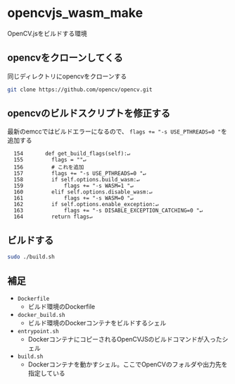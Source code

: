 # opencvjs_wasm_make
OpenCV.jsをビルドする環境


## opencvをクローンしてくる
同じディレクトリにopencvをクローンする
```sh
git clone https://github.com/opencv/opencv.git
```
## opencvのビルドスクリプトを修正する

最新のemccではビルドエラーになるので、
`flags += "-s USE_PTHREADS=0 "`を追加する


```opencv/platforms/js/build_js.py:py
  154       def get_build_flags(self):↵
  155         flags = ""↵
  156         # これを追加
  157         flags += "-s USE_PTHREADS=0 "↵
  158         if self.options.build_wasm:↵
  159             flags += "-s WASM=1 "↵
  160         elif self.options.disable_wasm:↵
  161             flags += "-s WASM=0 "↵
  162         if self.options.enable_exception:↵                                
  163             flags += "-s DISABLE_EXCEPTION_CATCHING=0 "↵
  164         return flags↵

```

## ビルドする
```sh
sudo ./build.sh
```

## 補足

- `Dockerfile`
	- ビルド環境のDockerfile
- `docker_build.sh`
	- ビルド環境のDockerコンテナをビルドするシェル
- `entrypoint.sh`
	- DockerコンテナにコピーされるOpenCVJSのビルドコマンドが入ったシェル
- `build.sh`
	- Dockerコンテナを動かすシェル。ここでOpenCVのフォルダや出力先を指定している

